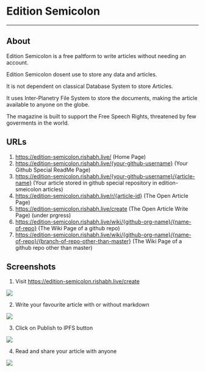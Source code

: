 # Edition Semicolon

<hr>

## About

Edition Semicolon is a free paltform to write articles without needing an account.

Edition Semicolon dosent use to store any data and articles. 

It is not dependent on classical Database System to store Articles.

It uses Inter-Planetry File System to store the documents, making the article available to anyone on the globe.

The magazine is built to support the Free Speech Rights, threatened by few goverments in the world.


## URLs

1) <a href="https://edition-semicolon.rishabh.live/" target="_blank">https://edition-semicolon.rishabh.live/ (Home Page)</a>
2) <a href="https://edition-semicolon.rishabh.live/rishabh-live" target="_blank">https://edition-semicolon.rishabh.live/{your-github-username} (Your Github Special ReadMe Page)</a>
3) <a href="https://edition-semicolon.rishabh.live/rishabh-live/sample-article" target="_blank">https://edition-semicolon.rishabh.live/{your-github-username}/{article-name} (Your article stored in github special repository in edition-smeicolon articles)</a>
4) <a href="https://edition-semicolon.rishabh.live/r/QmHash" target="_blank">https://edition-semicolon.rishabh.live/r/{article-id} (The Open Article Page)</a>
5) <a href="https://edition-semicolon.rishabh.live/create" target="_blank">https://edition-semicolon.rishabh.live/create (The Open Article Write Page) (under prgress)</a>
6) <a href="https://edition-semicolon.rishabh.live/wiki/rishabh-live/edition-semicolon" target="_blank">https://edition-semicolon.rishabh.live/wiki/{github-org-name}/{name-of-repo} (The Wiki Page of a github repo)</a>
7) <a href="https://edition-semicolon.rishabh.live/wiki/rishabh-live/edition-semicolon/master" target="_blank">https://edition-semicolon.rishabh.live/wiki/{github-org-name}/{name-of-repo}/{branch-of-repo-other-than-master} (The Wiki Page of a github repo other than master)</a>

## Screenshots

1) Visit <a href="https://https://edition-semicolon.rishabh.live/create">https://edition-semicolon.rishabh.live/create</a><br>
<img src="https://edition-semicolon.rishabh.live/images/1.png">

2) Write your favourite article with or without markdown<br>
<img src="https://edition-semicolon.rishabh.live/images/2.png">

3) Click on Publish to IPFS button<br>
<img src="https://edition-semicolon.rishabh.live/images/3.png">

4) Read and share your article with anyone<br>
<img src="https://edition-semicolon.rishabh.live/images/4.png">